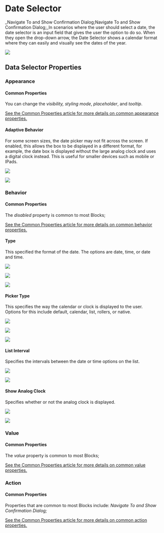 # Date Selector

_Navigate To and Show Confirmation Dialog;Navigate To and Show Confirmation Dialog;_In scenarios where the user should select a date, the date selector is an input field that gives the user the option to do so. When they open the drop-down arrow, the Date Selector shows a calendar format where they can easily and visually see the dates of the year.

![](<../../.gitbook/assets/image (264).png>)

## Data Selector Properties

### Appearance

#### Common Properties

You can change the _visibility, styling mode_, _placeholder_, and _tooltip_.&#x20;

[See the Common Properties article for more details on common appearance properties.](../common-properties.md#appearance)

#### Adaptive Behavior

For some screen sizes, the date picker may not fit across the screen. If enabled, this allows the box to be displayed in a different format, for example, the date box is displayed without the large analog clock and uses a digital clock instead. This is useful for smaller devices such as mobile or IPads.

![](<../../.gitbook/assets/image (1352).png>)

![](<../../.gitbook/assets/image (825).png>)

### Behavior

#### Common Properties

The _disabled_ property is common to most Blocks;

[See the Common Properties article for more details on common behavior properties.](../common-properties.md#behavior)

#### Type

This specified the format of the date. The options are date, time, or date and time.

![](<../../.gitbook/assets/image (1592).png>)

![](<../../.gitbook/assets/image (874).png>)

![](<../../.gitbook/assets/image (10).png>)

#### Picker Type

This specifies the way the calendar or clock is displayed to the user. Options for this include default, calendar, list, rollers, or native.&#x20;

![](<../../.gitbook/assets/image (1615).png>)

![](<../../.gitbook/assets/image (1805).png>)

![](<../../.gitbook/assets/image (729).png>)

#### List Interval

Specifies the intervals between the date or time options on the list.

![](<../../.gitbook/assets/image (339).png>)

![](<../../.gitbook/assets/image (1816).png>)

#### Show Analog Clock

Specifies whether or not the analog clock is displayed.

![](<../../.gitbook/assets/image (1820).png>)

![](<../../.gitbook/assets/image (99).png>)

### Value

#### Common Properties

The _value_ property is common to most Blocks;

[See the Common Properties article for more details on common value properties.](../common-properties.md#behavior-1)

### Action

#### Common Properties

Properties that are common to most Blocks include: _Navigate To and Show Confirmation Dialog;_

[See the Common Properties article for more details on common action properties.](../common-properties.md#action)
